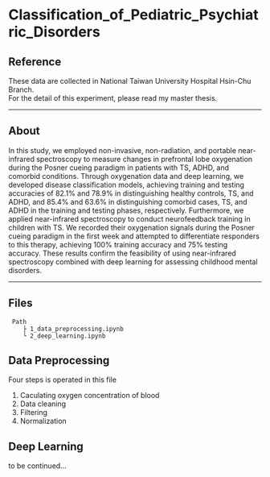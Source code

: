 # Classification_of_Pediatric_Psychiatric_Disorders

## Reference
These data are collected in National Taiwan University Hospital Hsin-Chu Branch.  
For the detail of this experiment, please read my master thesis.

---
## About
In this study, we employed non-invasive, non-radiation, and portable near-infrared spectroscopy to measure changes in prefrontal lobe oxygenation during the Posner cueing paradigm in patients with TS, ADHD, and comorbid conditions. Through oxygenation data and deep learning, we developed disease classification models, achieving training and testing accuracies of 82.1% and 78.9% in distinguishing healthy controls, TS, and ADHD, and 85.4% and 63.6% in distinguishing comorbid cases, TS, and ADHD in the training and testing phases, respectively. Furthermore, we applied near-infrared spectroscopy to conduct neurofeedback training in children with TS. We recorded their oxygenation signals during the Posner cueing paradigm in the first week and attempted to differentiate responders to this therapy, achieving 100\% training accuracy and 75\% testing accuracy. These results confirm the feasibility of using near-infrared spectroscopy combined with deep learning for assessing childhood mental disorders.

---
## Files
```
 Path
    ├ 1_data_preprocessing.ipynb
    └ 2_deep_learning.ipynb
```

## Data Preprocessing
Four steps is operated in this file
1. Caculating oxygen concentration of blood
2. Data cleaning
3. Filtering
4. Normalization

## Deep Learning
to be continued...
